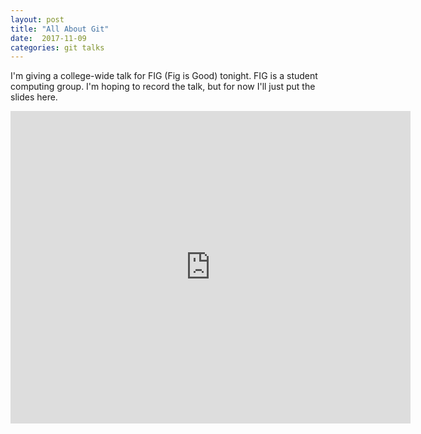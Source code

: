 ```yaml
---
layout: post
title: "All About Git"
date:  2017-11-09
categories: git talks
---
```


I'm giving a college-wide talk for FIG (Fig is Good) tonight. FIG is a
student computing group. I'm hoping to record the talk, but for now
I'll just put the slides here.

<iframe src="https://www.icloud.com/keynote/0dhlSy84VggwTIhJdxjvGiTOQ?embed=true" width="640" height="500" frameborder="0" allowfullscreen="1" referrer="no-referrer"></iframe>
